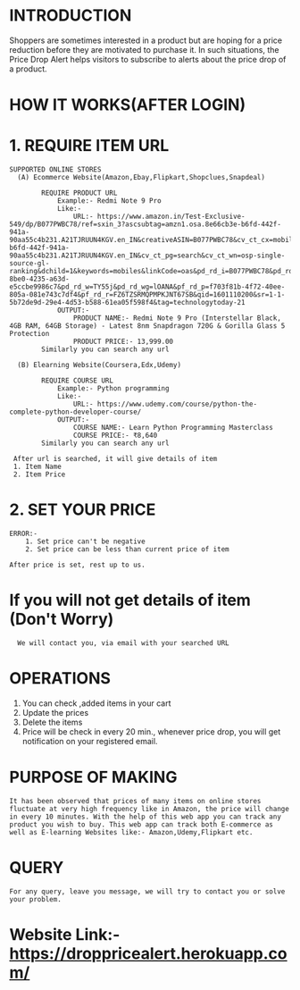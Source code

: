 # INTRODUCTION
  Shoppers are sometimes interested in a product but are hoping for a price reduction before they are motivated to purchase it. In such situations, the Price Drop Alert helps visitors to subscribe to alerts about the price drop of a product.
  
# HOW IT WORKS(AFTER LOGIN)
#  1. REQUIRE ITEM URL
  
    SUPPORTED ONLINE STORES
      (A) Ecommerce Website(Amazon,Ebay,Flipkart,Shopclues,Snapdeal)
      
            REQUIRE PRODUCT URL
                Example:- Redmi Note 9 Pro
                Like:-
                    URL:- https://www.amazon.in/Test-Exclusive-549/dp/B077PWBC78/ref=sxin_3?ascsubtag=amzn1.osa.8e66cb3e-b6fd-442f-941a-90aa55c4b231.A21TJRUUN4KGV.en_IN&creativeASIN=B077PWBC78&cv_ct_cx=mobiles&cv_ct_id=amzn1.osa.8e66cb3e-b6fd-442f-941a-90aa55c4b231.A21TJRUUN4KGV.en_IN&cv_ct_pg=search&cv_ct_wn=osp-single-source-gl-ranking&dchild=1&keywords=mobiles&linkCode=oas&pd_rd_i=B077PWBC78&pd_rd_r=400e04f7-8be0-4235-a63d-e5ccbe9986c7&pd_rd_w=TY55j&pd_rd_wg=lOANA&pf_rd_p=f703f81b-4f72-40ee-805a-081e743c7df4&pf_rd_r=FZ6TZSRMQPMPKJNT67SB&qid=1601110200&sr=1-1-5b72de9d-29e4-4d53-b588-61ea05f598f4&tag=technologytoday-21
                OUTPUT:-
                    PRODUCT NAME:- Redmi Note 9 Pro (Interstellar Black, 4GB RAM, 64GB Storage) - Latest 8nm Snapdragon 720G & Gorilla Glass 5 Protection
                    PRODUCT PRICE:- 13,999.00 
            Similarly you can search any url 
            
      (B) Elearning Website(Coursera,Edx,Udemy)

            REQUIRE COURSE URL
                Example:- Python programming
                Like:-
                    URL:- https://www.udemy.com/course/python-the-complete-python-developer-course/
                OUTPUT:-
                    COURSE NAME:- Learn Python Programming Masterclass
                    COURSE PRICE:- ₹8,640
            Similarly you can search any url 
            
     After url is searched, it will give details of item
     1. Item Name
     2. Item Price
     
#  2. SET YOUR PRICE
    ERROR:-
        1. Set price can't be negative
        2. Set price can be less than current price of item
        
    After price is set, rest up to us.   


#  If you will not get details of item (Don't Worry)
      We will contact you, via email with your searched URL
      
# OPERATIONS
1. You can check ,added items in your cart
2. Update the prices
3. Delete the items
4. Price will be check in every 20 min., whenever price drop, you will get notification on your registered email.

# PURPOSE OF MAKING
    It has been observed that prices of many items on online stores fluctuate at very high frequency like in Amazon, the price will change in every 10 minutes. With the help of this web app you can track any product you wish to buy. This web app can track both E-commerce as well as E-learning Websites like:- Amazon,Udemy,Flipkart etc.

# QUERY
    For any query, leave you message, we will try to contact you or solve your problem.

# Website Link:-https://droppricealert.herokuapp.com/
